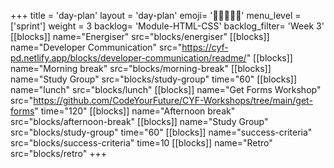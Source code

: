 +++
title = 'day-plan'
layout = 'day-plan'
emoji= '🧑🏽‍🤝‍🧑🏽'
menu_level = ['sprint']
weight = 3
backlog= 'Module-HTML-CSS'
backlog_filter= 'Week 3'
[[blocks]]
name="Energiser"
src="blocks/energiser"
[[blocks]]
name="Developer Communication"
src="https://cyf-pd.netlify.app/blocks/developer-communication/readme/"
[[blocks]]
name="Morning break"
src="blocks/morning-break"
[[blocks]]
name="Study Group"
src="blocks/study-group"
time="60"
[[blocks]]
name="lunch"
src="blocks/lunch"
[[blocks]]
name="Get Forms Workshop"
src="https://github.com/CodeYourFuture/CYF-Workshops/tree/main/get-forms"
time="120"
[[blocks]]
name="Afternoon break"
src="blocks/afternoon-break"
[[blocks]]
name="Study Group"
src="blocks/study-group"
time="60"
[[blocks]]
name="success-criteria"
src="blocks/success-criteria"
time=10
[[blocks]]
name="Retro"
src="blocks/retro"
+++

